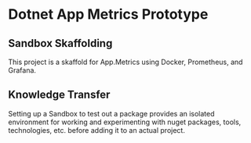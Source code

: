 ﻿# Dotnet App Metrics Prototype

## Sandbox Skaffolding

This project is a skaffold for App.Metrics using Docker, Prometheus, and Grafana.

## Knowledge Transfer

Setting up a Sandbox to test out a package provides an isolated environment for working and experimenting with nuget packages, tools, technologies, etc.
before adding it to an actual project. 
